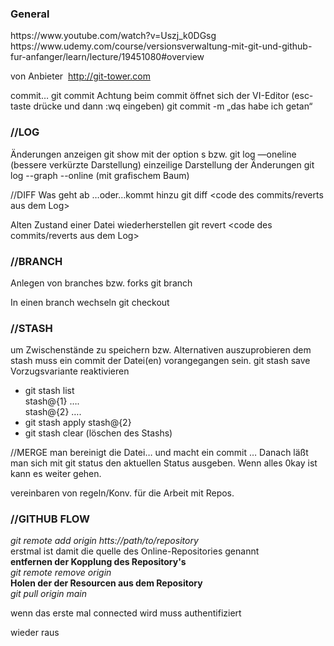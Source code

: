 <h3>General</h3>
https://www.youtube.com/watch?v=Uszj_k0DGsg
https://www.udemy.com/course/versionsverwaltung-mit-git-und-github-fur-anfanger/learn/lecture/19451080#overview


von Anbieter  http://git-tower.com

commit…
git commit <file>
Achtung beim commit öffnet sich der VI-Editor (esc-taste drücke und dann :wq eingeben)
git commit  -m „das habe ich getan“ <file>

<h3>//LOG</h3> 
Änderungen anzeigen
git show 
mit der option s 
bzw. 
git log —oneline (bessere verkürzte Darstellung) 
einzeilige Darstellung der Änderungen
git log --graph --online (mit grafischem Baum)

//DIFF
Was geht ab …oder…kommt hinzu 
git diff <code des commits/reverts aus dem Log>

Alten Zustand einer Datei wiederherstellen 
git revert <code des commits/reverts aus dem Log>

<h3>//BRANCH</h3>
Anlegen von branches bzw. forks
git branch  <name>

In einen branch wechseln
git checkout <name>
  
<h3>//STASH</h3>
um Zwischenstände zu speichern bzw. Alternativen auszuprobieren
dem stash muss ein commit der Datei(en) vorangegangen sein.
git stash save <name> 
Vorzugsvariante reaktivieren
<ul><li>git stash list
<br>stash@{1} ….
<br>stash@{2} ….
  </li>
  <li>git stash apply stash@{2}</li>
  <li>git stash clear (löschen des Stashs)</li></ul>

//MERGE
man bereinigt die Datei… und macht ein commit …
Danach läßt man sich mit git status den aktuellen Status ausgeben.
Wenn alles 0kay ist kann es weiter gehen.

vereinbaren von regeln/Konv. für die Arbeit mit Repos.
<h3>//GITHUB FLOW</h3>
<i>git remote add origin htts://path/to/repository</i>
<br>erstmal ist damit die quelle des Online-Repositories
genannt 
<br><b>entfernen der Kopplung des Repository's</b>
<br><i>git remote remove origin </i>
<br><b>Holen der der Resourcen aus dem Repository</b>
<br><i>git pull origin main</i>

wenn das erste mal connected wird muss authentifiziert 

wieder raus

